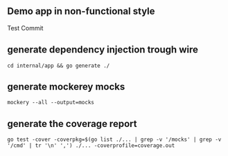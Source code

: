 
## Demo app in non-functional style

Test Commit 



## generate dependency injection trough wire
```shell
cd internal/app && go generate ./
```

## generate mockerey mocks
```shell
mockery --all --output=mocks
```

## generate the coverage report
```shell
go test -cover -coverpkg=$(go list ./... | grep -v '/mocks' | grep -v '/cmd' | tr '\n' ',') ./... -coverprofile=coverage.out
```


